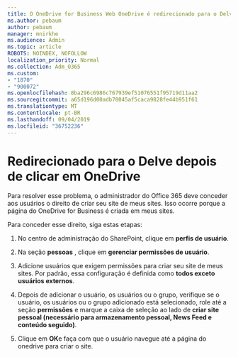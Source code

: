 ```yaml
---
title: O OneDrive for Business Web OneDrive é redirecionado para o Delve
ms.author: pebaum
author: pebaum
manager: mnirkhe
ms.audience: Admin
ms.topic: article
ROBOTS: NOINDEX, NOFOLLOW
localization_priority: Normal
ms.collection: Adm_O365
ms.custom:
- "1870"
- "900072"
ms.openlocfilehash: 8ba296c6986c767939ef51076551f95719d11aa2
ms.sourcegitcommit: a65d196d00adb70045af5caca9828fe44b951f61
ms.translationtype: MT
ms.contentlocale: pt-BR
ms.lasthandoff: 09/04/2019
ms.locfileid: "36752236"
---
```

# <a name="redirected-to-delve-after-you-click-onedrive"></a>Redirecionado para o Delve depois de clicar em OneDrive

Para resolver esse problema, o administrador do Office 365 deve conceder aos usuários o direito de criar seu site de meus sites. Isso ocorre porque a página do OneDrive for Business é criada em meus sites.

Para conceder esse direito, siga estas etapas:

1. No centro de administração do SharePoint, clique em **perfis de usuário**.

2. Na seção **pessoas** , clique em **gerenciar permissões de usuário**.

3. Adicione usuários que exigem permissões para criar seu site de meus sites. Por padrão, essa configuração é definida como **todos exceto usuários externos**.

4. Depois de adicionar o usuário, os usuários ou o grupo, verifique se o usuário, os usuários ou o grupo adicionado está selecionado, role até a seção **permissões** e marque a caixa de seleção ao lado de **criar site pessoal (necessário para armazenamento pessoal, News Feed e conteúdo seguido)**.

5. Clique em **OK**e faça com que o usuário navegue até a página do onedrive para criar o site.
